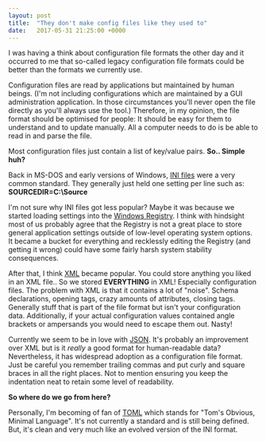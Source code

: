 ```yaml
---
layout: post
title:  "They don't make config files like they used to"
date:   2017-05-31 21:25:00 +0000
---
```


I was having a think about configuration file formats the other day and it occurred to me that so-called legacy configuration file formats could be better than
the formats we currently use.

Configuration files are read by applications but maintained by human beings. (I'm not including configurations which are maintained by a GUI administration
application. In those circumstances you'll never open the file directly as you'll always use the tool.) Therefore, in my opinion, the file format should be
optimised for people: It should be easy for them to understand and to update manually. All a computer needs to do is be able to read in and parse the file.

Most configuration files just contain a list of key/value pairs. **So.. Simple huh?**

Back in MS-DOS and early versions of Windows, [INI files](https://en.wikipedia.org/wiki/INI_file) were a very common standard. They generally just held one
setting per line such as: **SOURCEDIR=C:\Source**

I'm not sure why INI files got less popular? Maybe it was because we started loading settings into the [Windows Registry](https://en.wikipedia.org/wiki/Windows_Registry).
I think with hindsight most of us probably agree that the Registry is not a great place to store general application settings outside of low-level operating system
options. It became a bucket for everything and recklessly editing the Registry (and getting it wrong) could have some fairly harsh system stability consequences.

After that, I think [XML](https://en.wikipedia.org/wiki/XML) became popular. You could store anything you liked in an XML file.. So we stored **EVERYTHING** in XML!
Especially configuration files. The problem with XML is that it contains a lot of "noise". Schema declarations, opening tags, crazy amounts of attributes, closing tags.
Generally stuff that is part of the file format but isn't your configuration data. Additionally, if your actual configuration values contained angle brackets or ampersands
you would need to escape them out. Nasty!

Currently we seem to be in love with [JSON](https://en.wikipedia.org/wiki/JSON). It's probably an improvement over XML but is it *really* a good format for
human-readable data? Nevertheless, it has widespread adoption as a configuration file format. Just be careful you remember trailing commas and put curly and square
braces in all the right places. Not to mention ensuring you keep the indentation neat to retain some level of readability.

**So where do we go from here?**

Personally, I'm becoming of fan of [TOML](https://en.wikipedia.org/wiki/TOML) which stands for "Tom's Obvious, Minimal Language". It's not currently a standard
and is still being defined. But, it's clean and very much like an evolved version of the INI format.
